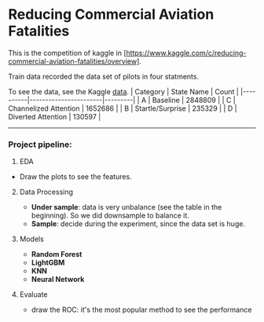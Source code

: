 # Reducing Commercial Aviation Fatalities

This is the competition of kaggle in [https://www.kaggle.com/c/reducing-commercial-aviation-fatalities/overview].

Train data recorded the data set of pilots in four statments.


To see the data, see the Kaggle [data](https://www.kaggle.com/c/reducing-commercial-aviation-fatalities/data).
| Category | State Name            | Count   |
|----------|-----------------------|---------|
| A        | Baseline              | 2848809 |
| C        | Channelized Attention | 1652686 |
| B        | Startle/Surprise      | 235329  |
| D        | Diverted Attention    | 130597  |

----------
### Project pipeline:

1. EDA
- Draw the plots to see the features.

2. Data Processing 

    - **Under sample**: data is very unbalance (see the table in the beginning). So we did downsample to balance it.
    - **Sample**: decide during the experiment, since the data set is huge.

3. Models
    - **Random Forest**
    - **LightGBM**
    - **KNN**
    - **Neural Network**

4. Evaluate
    - draw the ROC: it's the most popular method to see the performance 